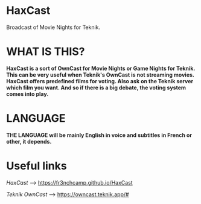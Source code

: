 # HaxCast
Broadcast of Movie Nights for Teknik.

# WHAT IS THIS?
**HaxCast is a sort of OwnCast for Movie Nights or Game Nights for Teknik.**
**This can be very useful when Teknik's OwnCast is not streaming movies.**
**HaxCast offers predefined films for voting. Also ask on the Teknik server which film you want. And so if there is a big debate, the voting system comes into play.**

# LANGUAGE
**THE LANGUAGE will be mainly English in voice and subtitles in French or other, it depends.**

# Useful links

*HaxCast* --> https://fr3nchcamp.github.io/HaxCast

*Teknik OwnCast* --> https://owncast.teknik.app/#



